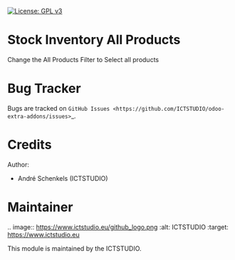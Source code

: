 [![License: GPL v3](https://img.shields.io/badge/License-GPL%20v3-blue.svg)](https://www.gnu.org/licenses/gpl-3.0)

Stock Inventory All Products
============================
Change the All Products Filter to Select all products


Bug Tracker
===========
Bugs are tracked on `GitHub Issues <https://github.com/ICTSTUDIO/odoo-extra-addons/issues>`_.

Credits
=======

Author:
* André Schenkels (ICTSTUDIO)


Maintainer
==========
.. image:: https://www.ictstudio.eu/github_logo.png
   :alt: ICTSTUDIO
   :target: https://www.ictstudio.eu

This module is maintained by the ICTSTUDIO.